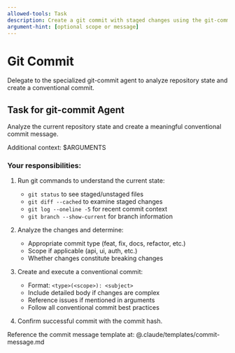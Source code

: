 ```yaml
---
allowed-tools: Task
description: Create a git commit with staged changes using the git-commit agent
argument-hint: [optional scope or message]
---
```


# Git Commit

Delegate to the specialized git-commit agent to analyze repository state and create a conventional commit.

## Task for git-commit Agent

Analyze the current repository state and create a meaningful conventional commit message.

Additional context: $ARGUMENTS

### Your responsibilities:
1. Run git commands to understand the current state:
   - `git status` to see staged/unstaged files
   - `git diff --cached` to examine staged changes
   - `git log --oneline -5` for recent commit context
   - `git branch --show-current` for branch information

2. Analyze the changes and determine:
   - Appropriate commit type (feat, fix, docs, refactor, etc.)
   - Scope if applicable (api, ui, auth, etc.)
   - Whether changes constitute breaking changes

3. Create and execute a conventional commit:
   - Format: `<type>(<scope>): <subject>`
   - Include detailed body if changes are complex
   - Reference issues if mentioned in arguments
   - Follow all conventional commit best practices

4. Confirm successful commit with the commit hash.

Reference the commit message template at: @.claude/templates/commit-message.md
